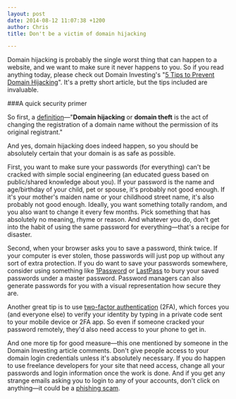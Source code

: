 ```yaml
---
layout: post
date: 2014-08-12 11:07:38 +1200
author: Chris
title: Don't be a victim of domain hijacking

---
```


Domain hijacking is probably the single worst thing that can happen to a website, and we want to make sure it never happens to you. So if you read anything today, please check out Domain Investing's "[5 Tips to Prevent Domain Hijacking](http://www.domaininvesting.com/5-tips-prevent-domain-hijacking/)". It's a pretty short article, but the tips included are invaluable.

###A quick security primer

<!-- excerpt -->

So first, a [definition](http://en.wikipedia.org/wiki/Domain_hijacking)—"**Domain hijacking** or **domain theft** is the act of changing the registration of a domain name without the permission of its original registrant." 

And yes, domain hijacking does indeed happen, so you should be absolutely certain that your domain is as safe as possible.

<!-- /excerpt -->

First, you want to make sure your passwords (for everything) can't be cracked with simple social engineering (an educated guess based on public/shared knowledge about you). If your password is the name and age/birthday of your child, pet or spouse, it's probably not good enough. If it's your mother's maiden name or your childhood street name, it's also probably not good enough. Ideally, you want something totally random, and you also want to change it every few months. Pick something that has absolutely no meaning, rhyme or reason. And whatever you do, don't get into the habit of using the same password for everything—that's a recipe for disaster.

Second, when your browser asks you to save a password, think twice. If your computer is ever stolen, those passwords will just pop up without any sort of extra protection. If you do want to save your passwords somewhere, consider using something like [1Password](https://agilebits.com/onepassword) or [LastPass](https://lastpass.com/) to bury your saved passwords under a master password. Password managers can also generate  passwords for you with a visual representation how secure they are.

Another great tip is to use [two-factor authentication](http://help.iwantmyname.com/customer/portal/articles/1139898-how-can-i-enable-two-factor-authentication-) (2FA), which forces you (and everyone else) to verify your identity by typing in a private code sent to your mobile device or 2FA app. So even if someone cracked your password remotely, they'd also need access to your phone to get in. 

And one more tip for good measure—this one mentioned by someone in the Domain Investing article comments. Don't give people access to your domain login credentials unless it's absolutely necessary. If you do happen to use freelance developers for your site that need access, change all your passwords and login information once the work is done. And if you get any strange emails asking you to login to any of your accounts, don't click on anything—it could be a [phishing scam](http://en.wikipedia.org/wiki/Phishing).




